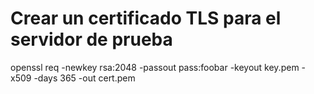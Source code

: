 
# Crear un certificado TLS para el servidor de prueba
openssl req -newkey rsa:2048 -passout pass:foobar -keyout key.pem -x509 -days 365 -out cert.pem
